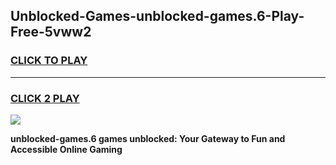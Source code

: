 
## Unblocked-Games-unblocked-games.6-Play-Free-5vww2
<h3>
<a href="https://premium76.site?title=unblocked-games.6&ref=20M">CLICK TO PLAY</a></h3>
<hr>

<h3>
<a href="https://premium76.site?title=unblocked-games.6&ref=20M">CLICK 2 PLAY</a>
  
</h3>

<a href="https://premium76.site?title=unblocked-games.6&ref=19M"><img src="https://clearcache.store/games.png"></a>


**unblocked-games.6 games unblocked: Your Gateway to Fun and Accessible Online Gaming**
